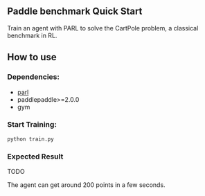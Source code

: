## Paddle benchmark Quick Start
Train an agent with PARL to solve the CartPole problem, a classical benchmark in RL.

## How to use
### Dependencies:

+ [parl](https://github.com/PaddlePaddle/PARL)
+ paddlepaddle>=2.0.0
+ gym

### Start Training:
```
python train.py  
```

### Expected Result
TODO

The agent can get around 200 points in a few seconds.
